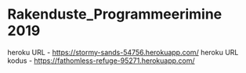# Rakenduste_Programmeerimine 2019
heroku URL - https://stormy-sands-54756.herokuapp.com/
heroku URL kodus - https://fathomless-refuge-95271.herokuapp.com/
